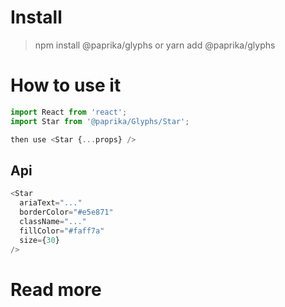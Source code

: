 # Install

> npm install @paprika/glyphs
> or
> yarn add @paprika/glyphs

# How to use it

```js
import React from 'react';
import Star from '@paprika/Glyphs/Star';

then use <Star {...props} />
```

## Api

```js
<Star
  ariaText="..."
  borderColor="#e5e871"
  className="..."
  fillColor="#faff7a"
  size={30}
/>
```

# Read more

[documentation]: https://design.acl.com/@paprika/glyph/star
